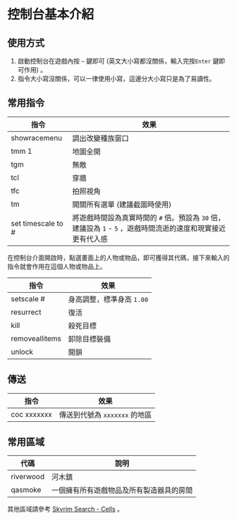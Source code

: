 # 控制台基本介紹

## 使用方式

1. 啟動控制台在遊戲內按 `~` 鍵即可 (英文大小寫都沒關係，輸入完按`Enter` 鍵即可作用) 。
2. 指令大小寫沒關係，可以一律使用小寫，這邊分大小寫只是為了易讀性。

## 常用指令

指令|效果
---|--- 
showracemenu | 調出改變種族窗口
tmm 1 | 地圖全開
tgm | 無敵
tcl | 穿牆
tfc | 拍照視角
tm | 開關所有選單 (建議截圖時使用)
set timescale to # | 將遊戲時間設為真實時間的 `#` 倍。預設為 `30` 倍，建議設為 `1` - `5` ，遊戲時間流逝的速度和現實接近更有代入感

在控制台介面開啟時，點選畫面上的人物或物品，即可獲得其代碼，接下來輸入的指令就會作用在這個人物或物品上。

指令|效果
---|--- 
setscale # | 身高調整，標準身高 `1.00`
resurrect | 復活
kill | 殺死目標 
removeallitems | 卸除目標裝備
unlock | 開鎖

## 傳送

指令 | 效果
---|---
coc xxxxxxx | 傳送到代號為 `xxxxxxx` 的地區

## 常用區域

代碼|說明
---|---
riverwood | 河木鎮
qasmoke | 一個擁有所有遊戲物品及所有製造器具的房間

其他區域請參考 [Skyrim Search - Cells](http://www.skyrimsearch.com/categories/cells/) 。